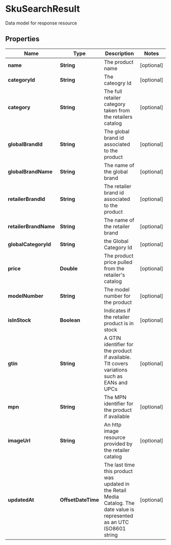 

# SkuSearchResult

Data model for response resource

## Properties

| Name | Type | Description | Notes |
|------------ | ------------- | ------------- | -------------|
|**name** | **String** | The product name |  [optional] |
|**categoryId** | **String** | The cateogry Id |  [optional] |
|**category** | **String** | The full retailer category taken from the retailers catalog |  [optional] |
|**globalBrandId** | **String** | The global brand id associated to the product |  [optional] |
|**globalBrandName** | **String** | The name of the global brand |  [optional] |
|**retailerBrandId** | **String** | The retailer brand id associated to the product |  [optional] |
|**retailerBrandName** | **String** | The name of the retailer brand |  [optional] |
|**globalCategoryId** | **String** | the Global Category Id |  [optional] |
|**price** | **Double** | The product price pulled from the retailer&#39;s catalog |  [optional] |
|**modelNumber** | **String** | The model number for the product |  [optional] |
|**isInStock** | **Boolean** | Indicates if the retailer product is in stock |  [optional] |
|**gtin** | **String** | A GTIN identifier for the product if available.  TIt covers variations such as EANs and UPCs |  [optional] |
|**mpn** | **String** | The MPN identifier for the product if available |  [optional] |
|**imageUrl** | **String** | An http image resource provided by the retailer catalog |  [optional] |
|**updatedAt** | **OffsetDateTime** | The last time this product was updated in the Retail Media Catalog.  The date value is represented as an UTC ISO8601 string |  [optional] |



